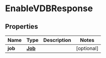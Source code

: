 

# EnableVDBResponse


## Properties

Name | Type | Description | Notes
------------ | ------------- | ------------- | -------------
**job** | [**Job**](Job.md) |  |  [optional]



